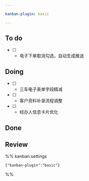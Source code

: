 ```yaml
---

kanban-plugin: basic

---
```


## To do

- [ ] - 电子下单取消勾选，自动生成推送


## Doing

- [ ] - 三车电子表单字段精减
- [ ] - 客户资料补录流程调整
- [ ] - 经办人信息卡片优化


## Done



## Review





%% kanban:settings
```
{"kanban-plugin":"basic"}
```
%%